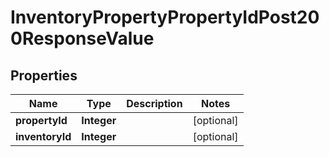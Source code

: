

# InventoryPropertyPropertyIdPost200ResponseValue


## Properties

| Name | Type | Description | Notes |
|------------ | ------------- | ------------- | -------------|
|**propertyId** | **Integer** |  |  [optional] |
|**inventoryId** | **Integer** |  |  [optional] |



